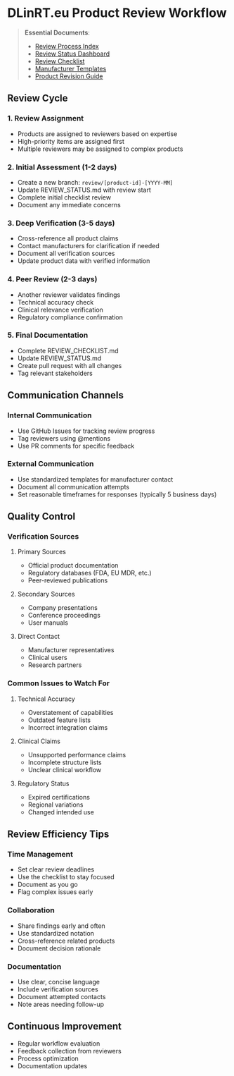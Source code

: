 # DLinRT.eu Product Review Workflow

> **Essential Documents**:
> - [Review Process Index](./REVIEW_INDEX.md)
> - [Review Status Dashboard](./REVIEW_STATUS.md)
> - [Review Checklist](./REVIEW_CHECKLIST.md)
> - [Manufacturer Templates](./MANUFACTURER_TEMPLATES.md)
> - [Product Revision Guide](./PRODUCTS_REVISION.md)

## Review Cycle

### 1. Review Assignment
- Products are assigned to reviewers based on expertise
- High-priority items are assigned first
- Multiple reviewers may be assigned to complex products

### 2. Initial Assessment (1-2 days)
- Create a new branch: `review/[product-id]-[YYYY-MM]`
- Update REVIEW_STATUS.md with review start
- Complete initial checklist review
- Document any immediate concerns

### 3. Deep Verification (3-5 days)
- Cross-reference all product claims
- Contact manufacturers for clarification if needed
- Document all verification sources
- Update product data with verified information

### 4. Peer Review (2-3 days)
- Another reviewer validates findings
- Technical accuracy check
- Clinical relevance verification
- Regulatory compliance confirmation

### 5. Final Documentation
- Complete REVIEW_CHECKLIST.md
- Update REVIEW_STATUS.md
- Create pull request with all changes
- Tag relevant stakeholders

## Communication Channels

### Internal Communication
- Use GitHub Issues for tracking review progress
- Tag reviewers using @mentions
- Use PR comments for specific feedback

### External Communication
- Use standardized templates for manufacturer contact
- Document all communication attempts
- Set reasonable timeframes for responses (typically 5 business days)

## Quality Control

### Verification Sources
1. Primary Sources
   - Official product documentation
   - Regulatory databases (FDA, EU MDR, etc.)
   - Peer-reviewed publications

2. Secondary Sources
   - Company presentations
   - Conference proceedings
   - User manuals

3. Direct Contact
   - Manufacturer representatives
   - Clinical users
   - Research partners

### Common Issues to Watch For
1. Technical Accuracy
   - Overstatement of capabilities
   - Outdated feature lists
   - Incorrect integration claims

2. Clinical Claims
   - Unsupported performance claims
   - Incomplete structure lists
   - Unclear clinical workflow

3. Regulatory Status
   - Expired certifications
   - Regional variations
   - Changed intended use

## Review Efficiency Tips

### Time Management
- Set clear review deadlines
- Use the checklist to stay focused
- Document as you go
- Flag complex issues early

### Collaboration
- Share findings early and often
- Use standardized notation
- Cross-reference related products
- Document decision rationale

### Documentation
- Use clear, concise language
- Include verification sources
- Document attempted contacts
- Note areas needing follow-up

## Continuous Improvement
- Regular workflow evaluation
- Feedback collection from reviewers
- Process optimization
- Documentation updates
